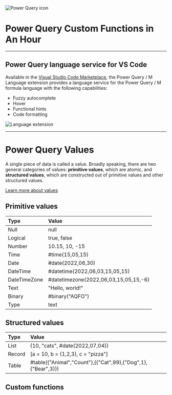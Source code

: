 ![Power Query icon](https://github.com/microsoft/pbiworkshops/blob/main/_Asset%20Library/PowerQuery.png?raw=true)

# Power Query Custom Functions in An Hour



___

## Power Query language service for VS Code

Available in the [Visual Studio Code Marketplace](https://marketplace.visualstudio.com/items?itemName=PowerQuery.vscode-powerquery), the Power Query / M Language extension provides a language service for the Power Query / M formula language with the following capabilities:

- Fuzzy autocomplete
- Hover
- Functional hints
- Code formatting

![Language extension](https://github.com/microsoft/vscode-powerquery/raw/HEAD/imgs/fuzzyAutocomplete.gif)

___

# Power Query Values

A single piece of data is called a value. Broadly speaking, there are two general categories of values: **primitive values**, which are atomic, and **structured values**, which are constructed out of primitive values and other structured values.

[Learn more about values](https://docs.microsoft.com/powerquery-m/m-spec-basic-concepts)

## Primitive values

| Type | Value |
|:-- | :-- |
| Null | null |
| Logical | true, false |
| Number | 10.15, 10, -15 |
| Time | #time(15,05,15) |
| Date | #date(2022,06,30) |
| DateTime | #datetime(2022,06,03,15,05,15) |
| DateTimeZone | #datetimezone(2022,06,03,15,05,15,-6) |
| Text | "Hello, world!" |
| Binary | #binary("AQFO") |
| Type | text |

## Structured values

| Type | Value |
|:-- | :-- |
| List | {10, "cats", #date(2022,07,04)} |
| Record | [a = 10, b = {1,2,3}, c = "pizza"] |
| Table | #table({"Animal","Count"},{{"Cat",99},{"Dog",1},{"Bear",3}}) |

## Custom functions